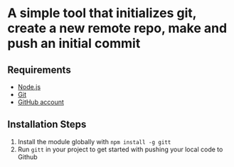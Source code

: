 # A simple tool that initializes git, create a new remote repo, make and push an initial commit

## Requirements

* [Node.js](http://nodejs.org/)
* [Git](https://git-scm.com/)
* [GitHub account](https://github.com/)

## Installation Steps

1. Install the module globally with `npm install -g gitt`
2. Run `gitt` in your project to get started with pushing your local code to Github
